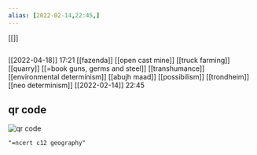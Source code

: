 ```yaml
---
alias: [2022-02-14,22:45,]
---
```

[[]]
```toc
```
[[2022-04-18]] 17:21
[[fazenda]] [[open cast mine]] [[truck farming]] [[quarry]] [[=book guns, germs and steel]] [[transhumance]] [[environmental determinism]] [[abujh maad]] [[possibilism]] [[trondheim]] [[neo determinism]]
[[2022-02-14]] 22:45
## qr code
<img src='https://chart.googleapis.com/chart?cht=qr&chl=https%3A%2F%2Ft.me%2Fc%2F1395402788%2F216&chs=180x180&choe=UTF-8&chld=L|2' rel='nofollow' alt='qr code'><a href='https://www.qr-code-generator.com' border='0' style='cursor:default'  rel='nofollow'></a>

```query
"=ncert c12 geography"
```
